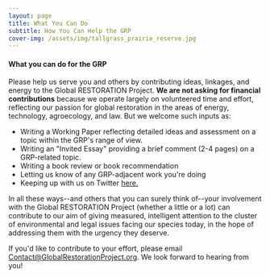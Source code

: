 ```yaml
---
layout: page
title: What You Can Do
subtitle: How You Can Help the GRP
cover-img: /assets/img/tallgrass_prairie_reserve.jpg
---
```


#### What you can do for the GRP

Please help us serve you and others by contributing ideas, linkages, and energy to the Global RESTORATION Project.  **We are not asking for financial contributions** because we operate largely on volunteered time and effort, reflecting our passion for global restoration in the areas of energy, technology, agroecology, and law. But we welcome such inputs as: 
* Writing a Working Paper reflecting detailed ideas and assessment on a topic within the GRP's range of view.
* Writing an "Invited Essay" providing a brief comment (2-4 pages) on a GRP-related topic.
* Writing a book review or book recommendation
* Letting us know of any GRP-adjacent work you're doing
* Keeping up with us on Twitter [here.](https://twitter.com/JohnWarrenHead)

In all these ways--and others that you can surely think of--your involvement with the Global RESTORATION Project (whether a little or a lot) can contribute to our aim of giving 
measured, intelligent attention to the cluster of environmental and legal issues facing our species today, in the hope of addressing them with the urgency they deserve.

If you'd like to contribute to your effort, please email Contact@GlobalRestorationProject.org.  We look forward to hearing from you!



